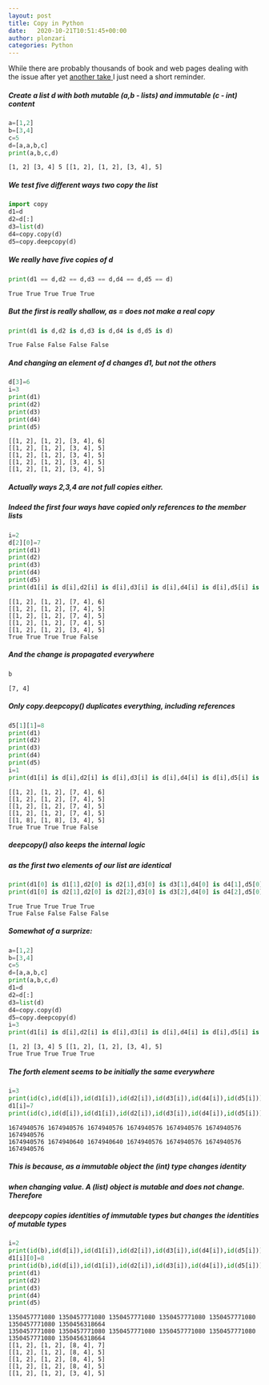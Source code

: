 ```yaml
---
layout: post
title: Copy in Python
date:   2020-10-21T10:51:45+00:00
author: plonzari
categories: Python
---
```


While there are probably thousands of book and web pages dealing with the issue after yet 
<a href="https://stackoverflow.com/questions/17873384/how-to-deep-copy-a-list"> 
another take </a> I just need a short reminder.

##### Create a list d with both mutable  (a,b - lists) and immutable (c - int) content 


```python
a=[1,2]
b=[3,4]
c=5
d=[a,a,b,c]
print(a,b,c,d)
```

    [1, 2] [3, 4] 5 [[1, 2], [1, 2], [3, 4], 5]
    

##### We test five different ways two copy the list


```python
import copy 
d1=d
d2=d[:]
d3=list(d)
d4=copy.copy(d)
d5=copy.deepcopy(d)
```

##### We really have five copies of d


```python
print(d1 == d,d2 == d,d3 == d,d4 == d,d5 == d)

```

    True True True True True
    

##### But the first is really shallow, as = does not make a real copy


```python
print(d1 is d,d2 is d,d3 is d,d4 is d,d5 is d)
```

    True False False False False
    

##### And changing an element of d changes d1, but not the others


```python
d[3]=6
i=3
print(d1)
print(d2)
print(d3)
print(d4)
print(d5)
```

    [[1, 2], [1, 2], [3, 4], 6]
    [[1, 2], [1, 2], [3, 4], 5]
    [[1, 2], [1, 2], [3, 4], 5]
    [[1, 2], [1, 2], [3, 4], 5]
    [[1, 2], [1, 2], [3, 4], 5]
    

##### Actually ways 2,3,4 are not full copies either.
##### Indeed the first four ways have copied only references to the member lists


```python
i=2
d[2][0]=7
print(d1)
print(d2)
print(d3)
print(d4)
print(d5)
print(d1[i] is d[i],d2[i] is d[i],d3[i] is d[i],d4[i] is d[i],d5[i] is d[i])
```

    [[1, 2], [1, 2], [7, 4], 6]
    [[1, 2], [1, 2], [7, 4], 5]
    [[1, 2], [1, 2], [7, 4], 5]
    [[1, 2], [1, 2], [7, 4], 5]
    [[1, 2], [1, 2], [3, 4], 5]
    True True True True False
    

##### And the change is propagated everywhere


```python
b
```




    [7, 4]



##### Only copy.deepcopy() duplicates everything, including references


```python
d5[1][1]=8
print(d1)
print(d2)
print(d3)
print(d4)
print(d5)
i=1
print(d1[i] is d[i],d2[i] is d[i],d3[i] is d[i],d4[i] is d[i],d5[i] is d[i])
```

    [[1, 2], [1, 2], [7, 4], 6]
    [[1, 2], [1, 2], [7, 4], 5]
    [[1, 2], [1, 2], [7, 4], 5]
    [[1, 2], [1, 2], [7, 4], 5]
    [[1, 8], [1, 8], [3, 4], 5]
    True True True True False
    

##### deepcopy() also keeps the internal logic
##### as the first two elements of our list are identical


```python
print(d1[0] is d1[1],d2[0] is d2[1],d3[0] is d3[1],d4[0] is d4[1],d5[0] is d5[1] )
print(d1[0] is d2[1],d2[0] is d2[2],d3[0] is d3[2],d4[0] is d4[2],d5[0] is d5[2] )
```

    True True True True True
    True False False False False
    

##### Somewhat of a surprize:


```python
a=[1,2]
b=[3,4]
c=5
d=[a,a,b,c]
print(a,b,c,d)
d1=d
d2=d[:]
d3=list(d)
d4=copy.copy(d)
d5=copy.deepcopy(d)
i=3
print(d1[i] is d[i],d2[i] is d[i],d3[i] is d[i],d4[i] is d[i],d5[i] is d[i])
```

    [1, 2] [3, 4] 5 [[1, 2], [1, 2], [3, 4], 5]
    True True True True True
    

##### The forth element seems to be initially the same everywhere


```python
i=3
print(id(c),id(d[i]),id(d1[i]),id(d2[i]),id(d3[i]),id(d4[i]),id(d5[i]))
d1[i]=7
print(id(c),id(d[i]),id(d1[i]),id(d2[i]),id(d3[i]),id(d4[i]),id(d5[i]))
```

    1674940576 1674940576 1674940576 1674940576 1674940576 1674940576 1674940576
    1674940576 1674940640 1674940640 1674940576 1674940576 1674940576 1674940576
    

##### This is because, as a immutable object the (int) type changes identity 
##### when changing value. A (list) object is mutable and does not change. Therefore
##### deepcopy copies identities of immutable types but changes the identities of mutable types


```python
i=2
print(id(b),id(d[i]),id(d1[i]),id(d2[i]),id(d3[i]),id(d4[i]),id(d5[i]))
d1[i][0]=8
print(id(b),id(d[i]),id(d1[i]),id(d2[i]),id(d3[i]),id(d4[i]),id(d5[i]))
print(d1)
print(d2)
print(d3)
print(d4)
print(d5)
```

    1350457771080 1350457771080 1350457771080 1350457771080 1350457771080 1350457771080 1350456318664
    1350457771080 1350457771080 1350457771080 1350457771080 1350457771080 1350457771080 1350456318664
    [[1, 2], [1, 2], [8, 4], 7]
    [[1, 2], [1, 2], [8, 4], 5]
    [[1, 2], [1, 2], [8, 4], 5]
    [[1, 2], [1, 2], [8, 4], 5]
    [[1, 2], [1, 2], [3, 4], 5]
    

